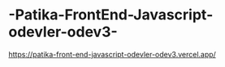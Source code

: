 # -Patika-FrontEnd-Javascript-odevler-odev3-

https://patika-front-end-javascript-odevler-odev3.vercel.app/

